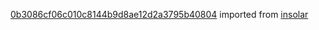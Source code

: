 [0b3086cf06c010c8144b9d8ae12d2a3795b40804](https://github.com/insolar/insolar/commit/0b3086cf06c010c8144b9d8ae12d2a3795b40804) imported from [insolar](https://github.com/insolar/insolar)
